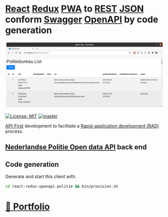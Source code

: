 # [React](https://reactjs.org) [Redux](https://redux.js.org) [PWA](https://en.wikipedia.org/wiki/Progressive_web_applications) to [REST](http://en.wikipedia.org/wiki/REST) [JSON]() conform [Swagger](http://swagger.io) [OpenAPI](http://swagger.io/resources/open-api) by code generation

![React Redux OpenApi Politie politiebureaus](./docs/react-redux-openapi-politie-politiebureaus.png?raw=true "React Redux OpenApi Politie politiebureaus")

[![License: MIT](https://img.shields.io/badge/License-MIT-blue.svg)](https://raw.githubusercontent.com/noud/react-redux-openapi-politie/master/LICENSE)
[![master](https://img.shields.io/badge/current-dev-aa11ff.svg)](https://github.com/noud/react-redux-openapi-politie/releases)

[API-First](https://swagger.io/resources/articles/adopting-an-api-first-approach/) development to facilitate a [Rapid-application development (RAD)](https://en.wikipedia.org/wiki/Rapid_application_development) process.

## [Nederlandse Politie Open data API](https://github.com/noud/politie-open-data-api/blob/master/README.md) back end

## Code generation

Generate and start this client with.

```bash
cd react-redux-openapi-politie && bin/provision.sh
```

# [📁 Portfolio](http://github.com/noud/portfolio#portfolio-repositories-index)